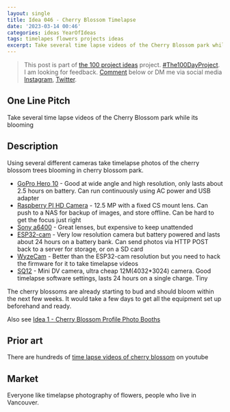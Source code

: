 ```yaml
---
layout: single
title: Idea 046 - Cherry Blossom Timelapse 
date: '2023-03-14 00:46'
categories: ideas YearOfIdeas
tags: timelapes flowers projects ideas
excerpt: Take several time lapse videos of the Cherry Blossom park while its blooming
---
```


> This post is part of [the 100 project ideas](/projects/2023-100-ideas/) project. [#The100DayProject](https://www.the100dayproject.org/). I am looking for feedback. <a href='#utterances-comments'>Comment</a> below or DM me via social media <a href="https://instagram.com/funvill" rel="nofollow noopener noreferrer"><i class="fab fa-fw fa-instagram" aria-hidden="true"></i><span class="label">Instagram</span></a>, <a href="https://twitter.com/funvill" rel="nofollow noopener noreferrer"><i class="fab fa-fw fa-twitter" aria-hidden="true"></i><span class="label">Twitter</span></a>.

## One Line Pitch

Take several time lapse videos of the Cherry Blossom park while its blooming

## Description

Using several different cameras take timelapse photos of the cherry blossom trees blooming in cherry blossom park.

- [GoPro Hero 10](https://gopro.com/en/us/shop/cameras/hero10-black/CHDHX-101-master.html) - Good at wide angle and high resolution, only lasts about 2.5 hours on battery. Can run continuously using AC power and USB adapter
- [Raspberry PI HD Camera](https://www.raspberrypi.com/products/raspberry-pi-high-quality-camera/) - 12.5 MP with a fixed CS mount lens. Can push to a NAS for backup of images, and store offline. Can be hard to get the focus just right
- [Sony a6400](https://www.sony.ca/en/interchangeable-lens-cameras/products/ilce-6400) - Great lenses, but expensive to keep unattended
- [ESP32-cam](https://www.arducam.com/esp32-machine-vision-learning-guide/) - Very low resolution camera but battery powered and lasts about 24 hours on a battery bank. Can send photos via HTTP POST back to a server for storage, or on a SD card
- [WyzeCam](https://www.wyze.com/products/wyze-cam-og?related_selling_plan=41618559008930) - Better than the ESP32-cam resolution but you need to hack the firmware for it to take timelapse videos
- [SQ12](https://www.aliexpress.com/item/32848168390.html) - Mini DV camera, ultra cheap 12M(4032*3024) camera. Good timelapse software settings, lasts 24 hours on a single charge. Tiny

The cherry blossoms are already starting to bud and should bloom within the next few weeks. It would take a few days to get all the equipment set up beforehand and ready.

Also see [Idea 1 - Cherry Blossom Profile Photo Booths](https://blog.abluestar.com/idea001-cherry-blossom-profile-photo-booths/)

## Prior art

There are hundreds of [time lapse videos of cherry blossom](https://www.youtube.com/results?search_query=time+lapse+cherry+blossom) on youtube

## Market

Everyone like timelapse photography of flowers, people who live in Vancouver.
